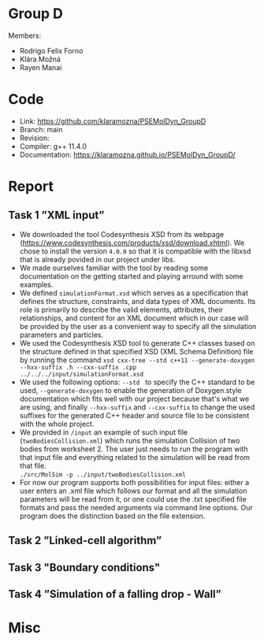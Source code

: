 # Group D #
Members:
* Rodrigo Felix Forno
* Klára Možná
* Rayen Manai

# Code #
* Link:     https://github.com/klaramozna/PSEMolDyn_GroupD
* Branch:   main
* Revision: 
* Compiler: g++ 11.4.0
* Documentation: https://klaramozna.github.io/PSEMolDyn_GroupD/


# Report #
## Task 1 ”XML input” ##

* We downloaded the tool Codesynthesis XSD from its webpage (https://www.codesynthesis.com/products/xsd/download.xhtml). We chose to install the version ```4.0.0``` so that it is compatible with the libxsd that is already povided in our project under libs.
* We made ourselves familiar with the tool by reading some documentation on the getting started and playing arround with some examples.
* We defined ```simulationFormat.xsd``` which serves as a specification that defines the structure, constraints, and data types of XML documents. Its role is primarily to describe the valid elements, attributes, their relationships, and content for an XML document which in our case will be provided by the user as a convenient way to specify all the simulation parameters and particles.
* We used the Codesynthesis XSD tool to generate C++ classes based on the structure defined in that specified XSD (XML Schema Definition) file by running the command ```xsd cxx-tree --std c++11 --generate-doxygen --hxx-suffix .h --cxx-suffix .cpp  ../../../input/simulationFormat.xsd```
* We used the following options: ```--std ``` to specify the C++ standard to be used, ```--generate-doxygen``` to enable the generation of Doxygen.style documentation which fits well with our project because that's what we are using, and finally ```--hxx-suffix``` and ```--cxx-suffix``` to change the used suffixes for the generated C++ header and source file to be consistent with the whole project.   
* We provided in ```/input``` an example of such input file (```twoBodiesCollision.xml```) which runs the simulation Collision of two bodies from worksheet 2. The user just needs to run the program with that input file and everything related to the simulation will be read from that file.       
``` ./src/MolSim -p ../input/twoBodiesCollision.xml ```
* For now our program supports both possibilities for input files: either a user enters an .xml file which follows our format and all the simulation parameters will be read from it, or one could use the .txt specified file formats and pass the needed arguments via command line options. Our program does the distinction based on the file extension.


## Task 2 ”Linked-cell algorithm” ##

## Task 3 "Boundary conditions" ##


## Task 4 ”Simulation of a falling drop - Wall” ##

  
# Misc #

